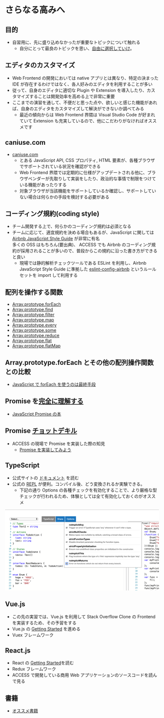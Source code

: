 # さらなる高みへ

## 目的

- 自習用に、先に盛り込めなかったが重要なトピックについて触れる
  - 自分にとって最良のトピックを思い、[自由に選択していけ](https://dic.nicovideo.jp/a/%E3%82%A8%E3%83%AB%E3%82%B7%E3%83%A3%E3%83%80%E3%82%A4%E6%A7%8B%E6%96%87%E3%81%AE%E4%B8%80%E8%A6%A7)。

## エディタのカスタマイズ

- Web Frontend の開発においては native アプリとは異なり、特定の決まった IDE が存在するわけではなく、各人好みのエディタを利用することが多い
- 従って、自身のエディタに適切な Plugin や Extension を導入したり、カスタマイズすることは開発効率を高める上で非常に重要
- ここまでの演習を通して、不便だと思った点や、欲しいと感じた機能があれば、自身のエディタをカスタマイズして解決ができないか調べてみる
  - 最近の傾向からは Web Frontend 界隈は Visual Studio Code が好まれていて Extension も充実しているので、他にこだわりがなければオススメです

## caniuse.com

- [caniuse.com](https://caniuse.com/)
  - とある JavaScript API, CSS プロパティ, HTML 要素が、各種ブラウザでサポートされている状況を確認ができる
  - Web Frontend 界隈では定期的に仕様がアップデートされる他に、ブラウザベンダーが先取りして実装をしたり、政治的な事情で制限をつけている機能があったりする
  - 対象ブラウザが当該機能をサポートしているか確認し、サポートしていない場合は何らかの手段を検討する必要がある

## コーディング規約(coding style)

- チーム開発する上で、何らかのコーディング規約は必須となる
- チームに応じて、適宜規約を決める場合もあるが、JavaScript に関しては [Airbnb JavaScript Style Guide](https://github.com/airbnb/javascript) が非常に有名  
  多くの OSS はもちろん(要出典)、 ACCESS でも Airbnb のコーディング規約が採用されることが多いので、普段からこの規約に沿った書き方ができると良い
  - 現場では静的解析チェックツールである ESLint を利用し、Airbnb JavaScript Style Guide に準拠した [eslint-config-airbnb](https://github.com/airbnb/javascript/tree/master/packages/eslint-config-airbnb) というルールセットを import して利用する

## 配列を操作する関数

- [Array.prototype.forEach](https://developer.mozilla.org/en-US/docs/Web/JavaScript/Reference/Global_Objects/Array/forEach)
- [Array.prototype.find](https://developer.mozilla.org/en-US/docs/Web/JavaScript/Reference/Global_Objects/Array/find)
- [Array.prototype.filter](https://developer.mozilla.org/en-US/docs/Web/JavaScript/Reference/Global_Objects/Array/filter)
- [Array.prototype.map](https://developer.mozilla.org/en-US/docs/Web/JavaScript/Reference/Global_Objects/Array/map)
- [Array.prototype.every](https://developer.mozilla.org/en-US/docs/Web/JavaScript/Reference/Global_Objects/Array/every)
- [Array.prototype.some](https://developer.mozilla.org/en-US/docs/Web/JavaScript/Reference/Global_Objects/Array/some)
- [Array.prototype.reduce](https://developer.mozilla.org/en-US/docs/Web/JavaScript/Reference/Global_Objects/Array/reduce)
- [Array.prototype.flat](https://developer.mozilla.org/en-US/docs/Web/JavaScript/Reference/Global_Objects/Array/flat)
- [Array.prototype.flatMap](https://developer.mozilla.org/en-US/docs/Web/JavaScript/Reference/Global_Objects/Array/flatMap)

## Array.prototype.forEach とその他の配列操作関数との比較

- [JavaScript で forEach を使うのは最終手段](https://qiita.com/diescake/items/70d9b0cbd4e3d5cc6fce)

## Promise を[完全に理解する](https://togetter.com/li/1268851)

- [JavaScript Promise の本](http://azu.github.io/promises-book/)

## Promise [チョットデキル](https://togetter.com/li/1268851)

- ACCESS の現場で Promise を実装した際の知見
  - [Promise を実装してみよう](https://speakerdeck.com/kumabook/promisewoshi-zhuang-sitemiyou)

## TypeScript

- 公式サイトの [ドキュメント](https://www.typescriptlang.org/docs/home.html) を読む
- 公式の [REPL](https://www.typescriptlang.org/play/index.html) が便利。コンパイル後、どう変換されるか実験できる。
  - 下記の通り Options の各種チェックを有効化することで、より厳格な型チェックが行われるため、体験としては全て有効化しておくのがオススメ

![ts_options](./images/ts_options.png)

## Vue.js

- この先の実習では、Vue.js を利用して Stack Overflow Clone の Frontend を実装するため、その予習をする
- Vue.js の [Getting Started](https://jp.vuejs.org/v2/guide/index.html) を進める
- Vuex フレームワーク

## React.js

- React の [Getting Started](https://ja.reactjs.org/docs/getting-started.html)を読む
- Redux フレームワーク
- ACCESS で開発している商用 Web アプリケーションのソースコードを読んで見る

## 書籍

- [オススメ書籍](https://docs.google.com/spreadsheets/d/1YaeVLdSxLNiwTlOt1n69ieZeQ9I0eSWdS8MrCwLg5HU/edit#gid=0)
